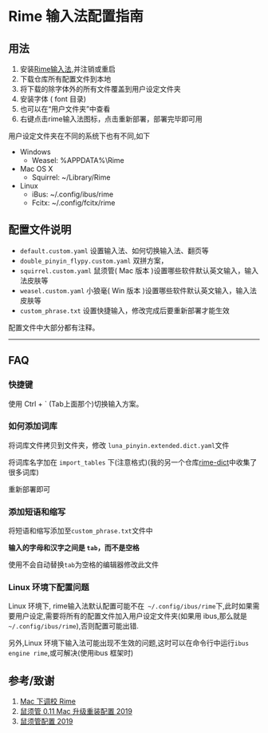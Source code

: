 # Rime 输入法配置指南

## 用法

1. 安装[Rime输入法](https://rime.im/),并注销或重启
2. 下载仓库所有配置文件到本地
3. 将下载的除字体外的所有文件覆盖到用户设定文件夹
4. 安装字体 ( font 目录)
5. 也可以在“用户文件夹”中查看
6. 右键点击rime输入法图标，点击重新部署，部署完毕即可用

用户设定文件夹在不同的系统下也有不同,如下

- Windows
  - Weasel: %APPDATA%\Rime
- Mac OS X
  - Squirrel: ~/Library/Rime
- Linux
  - iBus: ~/.config/ibus/rime
  - Fcitx: ~/.config/fcitx/rime


## 配置文件说明

- `default.custom.yaml` 设置输入法、如何切换输入法、翻页等
- `double_pinyin_flypy.custom.yaml` 双拼方案，
- `squirrel.custom.yaml` 鼠须管( Mac 版本 )设置哪些软件默认英文输入，输入法皮肤等
- `weasel.custom.yaml` 小狼毫( Win 版本 )设置哪些软件默认英文输入，输入法皮肤等
- `custom_phrase.txt` 设置快捷输入，修改完成后要重新部署才能生效

配置文件中大部分都有注释。

------

## FAQ

### 快捷键

使用 Ctrl + ` (Tab上面那个)切换输入方案。

### 如何添加词库

将词库文件拷贝到文件夹，修改 `luna_pinyin.extended.dict.yaml`文件

将词库名字加在 `import_tables` 下(注意格式)(我的另一个仓库[rime-dict](https://github.com/Iorest/rime-dict)中收集了很多词库)

重新部署即可

### 添加短语和缩写

将短语和缩写添加至`custom_phrase.txt`文件中

**输入的字母和汉字之间是 `tab`，而不是空格**

使用不会自动替换`tab`为空格的编辑器修改此文件

### Linux 环境下配置问题

Linux 环境下, rime输入法默认配置可能不在` ~/.config/ibus/rime`下,此时如果需要用户设定,需要将所有的配置文件加入用户设定文件夹(如果用 ibus,那么就是` ~/.config/ibus/rime`),否则配置可能出错.

另外,Linux 环境下输入法可能出现不生效的问题,这时可以在命令行中运行`ibus engine rime`,或可解决(使用ibus 框架时)

## 参考/致谢

1. [Mac 下调校 Rime](https://mritd.me/2019/03/23/oh-my-rime/)
2. [鼠须管 0.11 Mac 升级重装配置 2019](https://github.com/cnfeat/Rime)
3. [鼠须管配置 2019](https://placeless.net/blog/rime-squirrel-customization-2019#article)

